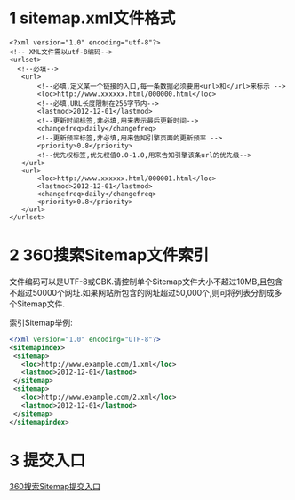 1 sitemap.xml文件格式
===

```
<?xml version="1.0" encoding="utf-8"?>
<!-- XML文件需以utf-8编码-->
<urlset>
  <!--必填-->
   <url>
	   <!--必填,定义某一个链接的入口,每一条数据必须要用<url>和</url>来标示 -->
	   <loc>http://www.xxxxxx.html/000000.html</loc>
	   <!--必填,URL长度限制在256字节内-->
	   <lastmod>2012-12-01</lastmod>
	   <!--更新时间标签,非必填,用来表示最后更新时间-->
	   <changefreq>daily</changefreq>
	   <!--更新频率标签,非必填,用来告知引擎页面的更新频率 -->
	   <priority>0.8</priority>
	   <!--优先权标签,优先权值0.0-1.0,用来告知引擎该条url的优先级-->
   </url>
   <url>
	   <loc>http://www.xxxxxx.html/000001.html</loc>
	   <lastmod>2012-12-01</lastmod>
	   <changefreq>daily</changefreq>
	   <priority>0.8</priority>
   </url>
</urlset>
```

2 360搜索Sitemap文件索引
===

文件编码可以是UTF-8或GBK.请控制单个Sitemap文件大小不超过10MB,且包含不超过50000个网址.如果网站所包含的网址超过50,000个,则可将列表分割成多个Sitemap文件.

索引Sitemap举例:
```xml
<?xml version="1.0" encoding="UTF-8"?>
<sitemapindex>
 <sitemap>
   <loc>http://www.example.com/1.xml</loc>
   <lastmod>2012-12-01</lastmod>
 </sitemap>
 <sitemap>
   <loc>http://www.example.com/2.xml</loc>
   <lastmod>2012-12-01</lastmod>
 </sitemap>
</sitemapindex>
```

3 提交入口
===

[360搜索Sitemap提交入口](http://zhanzhang.so.com/?m=Sitemap)